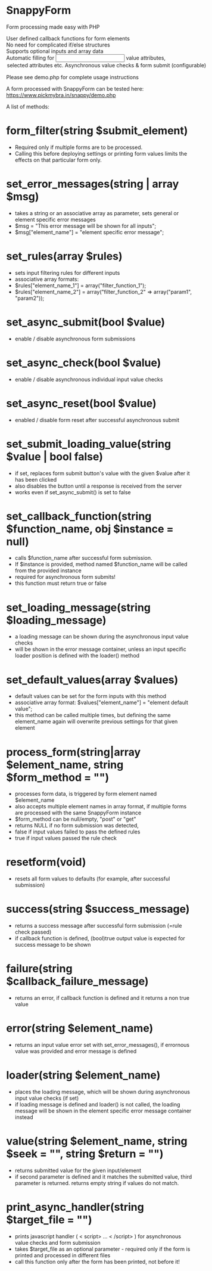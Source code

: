 # SnappyForm
 Form processing made easy with PHP
 
 User defined callback functions for form elements<br>
 No need for complicated if/else structures<br>
 Supports optional inputs and array data<br>
 Automatic filling for <input> value attributes, <option> selected attributes etc. <br>
 Asynchronous value checks & form submit (configurable)
 
 Please see demo.php for complete usage instructions
 
 A form processed with SnappyForm can be tested here:
 https://www.pickmybra.in/snappy/demo.php
 
 A list of methods:
 
 # form_filter(string $submit_element)
 - Required only if multiple forms are to be processed.
 - Calling this before deploying settings or printing form values limits the effects on that particular form only. 

 # set_error_messages(string | array $msg)
 - takes a string or an associative array as parameter, sets general or element specific error messages
 - $msg = "This error message will be shown for all inputs";
 - $msg["element_name"] = "element specific error message";

 # set_rules(array $rules)
 - sets input filtering rules for different inputs
 - associative array formats: 
 - $rules["element_name_1"] = array("filter_function_1");
 - $rules["element_name_2"] = array("filter_function_2" => array("param1", "param2"));

 # set_async_submit(bool $value)
 - enable / disable asynchronous form submissions
 
 # set_async_check(bool $value)
 - enable / disable asynchronous individual input value checks
 
 # set_async_reset(bool $value)
 - enabled / disable form reset after successful asynchronous submit
 
 # set_submit_loading_value(string $value | bool false)
 - if set, replaces form submit button's value with the given $value after it has been clicked
 - also disables the button until a response is received from the server
 - works even if set_async_submit() is set to false
 
 # set_callback_function(string $function_name, obj $instance = null)
 - calls $function_name after successful form submission.
 - If $instance is provided, method named $function_name will be called from the provided instance
 - required for asynchronous form submits!
 - this function must return true or false
 
 # set_loading_message(string $loading_message)
 - a loading message can be shown during the asynchronous input value checks
 - will be shown in the error message container, unless an input specific loader position is defined with the loader() method

 # set_default_values(array $values)
 - default values can be set for the form inputs with this method
 - associative array format: $values["element_name"] = "element default value";
 - this method can be called multiple times, but defining the same element_name again will overwrite previous settings for that given element
 
 # process_form(string|array $element_name, string $form_method = "")
 - processes form data, is triggered by form element named $element_name
 - also accepts multiple element names in array format, if multiple forms are processed with the same SnappyForm instance
 - $form_method can be null/empty, "post" or "get"
 - returns NULL if no form submission was detected, 
 - false if input values failed to pass the defined rules
 - true if input values passed the rule check

 # resetform(void)
 - resets all form values to defaults (for example, after successful submission)

 # success(string $success_message)
 - returns a success message after successful form submission (=rule check passed)
 - if callback function is defined, (bool)true output value is expected for success message to be shown

 # failure(string $callback_failure_message)
 - returns an error, if callback function is defined and it returns a non true value
 
 # error(string $element_name)
 - returns an input value error set with set_error_messages(), if errornous value was provided and error message is defined
 
 # loader(string $element_name)
 - places the loading message, which will be shown during asynchronous input value checks (if set)
 - if loading message is defined and loader() is not called, the loading message will be shown in the element specific error message container instead
 
 # value(string $element_name, string $seek = "", string $return = "")
 - returns submitted value for the given input/element
 - if second parameter is defined and it matches the submitted value, third parameter is returned. returns empty string if values do not match.
 
 # print_async_handler(string $target_file = "")
 - prints javascript handler ( < script> ... < /script> ) for asynchronous value checks and form submission
 - takes $target_file as an optional parameter - required only if the form is printed and processed in different files
 - call this function only after the form has been printed, not before it!


 
 
